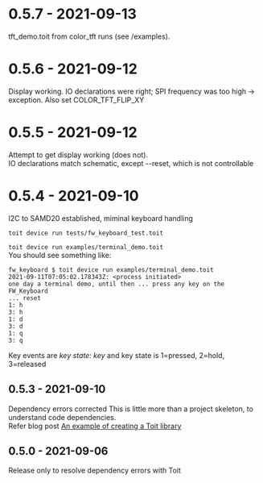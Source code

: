 # 0.5.7 - 2021-09-13
tft_demo.toit from color_tft runs (see /examples).

# 0.5.6 - 2021-09-12
Display working.
IO declarations were right; SPI frequency was too high -> exception.  Also set COLOR_TFT_FLIP_XY

# 0.5.5 - 2021-09-12
Attempt to get display working (does not).  
IO declarations match schematic, except --reset, which is not controllable

# 0.5.4 - 2021-09-10
I2C to SAMD20 established, miminal keyboard handling

`toit device run tests/fw_keyboard_test.toit`  

`toit device run examples/terminal_demo.toit`  
You should see something like:  
```
fw_keyboard $ toit device run examples/terminal_demo.toit
2021-09-11T07:05:02.178343Z: <process initiated>
one day a terminal demo, until then ... press any key on the FW_Keyboard
... reset
1: h
3: h
1: d
3: d
1: q
3: q
```
Key events are  *key state: key* and key state is 1=pressed, 2=hold, 3=released

## 0.5.3 - 2021-09-10
Dependency errors corrected
This is little more than a project skeleton, to understand code dependencies.  
Refer blog post [An example of creating a Toit library](https://ekorau.com/2021/09/09/Creating-Library-Example.html)

## 0.5.0 - 2021-09-06
Release only to resolve dependency errors with Toit